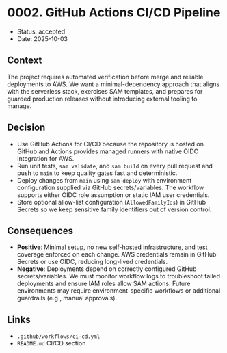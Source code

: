 # 0002. GitHub Actions CI/CD Pipeline

- Status: accepted
- Date: 2025-10-03

## Context
The project requires automated verification before merge and reliable deployments to AWS. We want a minimal-dependency approach that aligns with the serverless stack, exercises SAM templates, and prepares for guarded production releases without introducing external tooling to manage.

## Decision
- Use GitHub Actions for CI/CD because the repository is hosted on GitHub and Actions provides managed runners with native OIDC integration for AWS.
- Run unit tests, `sam validate`, and `sam build` on every pull request and push to `main` to keep quality gates fast and deterministic.
- Deploy changes from `main` using `sam deploy` with environment configuration supplied via GitHub secrets/variables. The workflow supports either OIDC role assumption or static IAM user credentials.
- Store optional allow-list configuration (`AllowedFamilyIds`) in GitHub Secrets so we keep sensitive family identifiers out of version control.

## Consequences
- **Positive**: Minimal setup, no new self-hosted infrastructure, and test coverage enforced on each change. AWS credentials remain in GitHub Secrets or use OIDC, reducing long-lived credentials.
- **Negative**: Deployments depend on correctly configured GitHub secrets/variables. We must monitor workflow logs to troubleshoot failed deployments and ensure IAM roles allow SAM actions. Future environments may require environment-specific workflows or additional guardrails (e.g., manual approvals).

## Links
- `.github/workflows/ci-cd.yml`
- `README.md` CI/CD section
